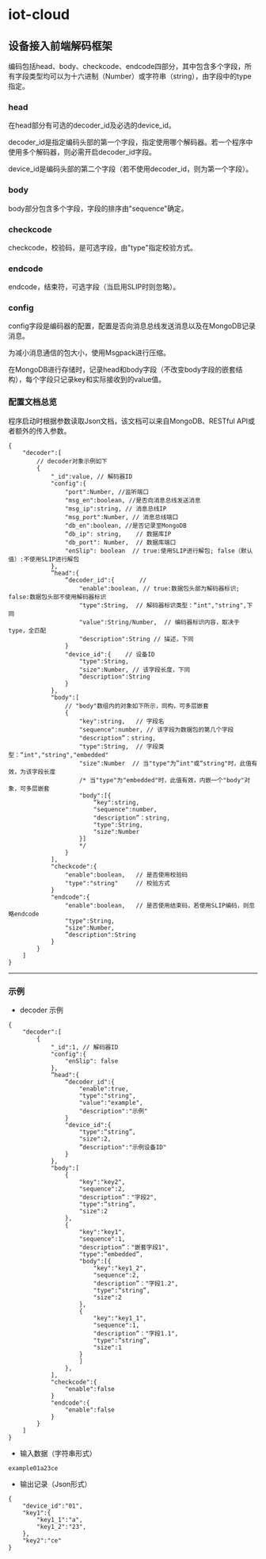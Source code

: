 # iot-cloud

## 设备接入前端解码框架

编码包括head、body、checkcode、endcode四部分，其中包含多个字段，所有字段类型均可以为十六进制（Number）或字符串（string），由字段中的type指定。

### head 
在head部分有可选的decoder\_id及必选的device\_id。

decoder\_id是指定编码头部的第一个字段，指定使用哪个解码器。若一个程序中使用多个解码器，则必需开启decoder\_id字段。

device\_id是编码头部的第二个字段（若不使用decoder\_id，则为第一个字段）。

### body
body部分包含多个字段，字段的排序由"sequence"确定。

### checkcode
checkcode，校验码，是可选字段，由"type"指定校验方式。

### endcode
endcode，结束符，可选字段（当启用SLIP时则忽略）。

### config
config字段是编码器的配置，配置是否向消息总线发送消息以及在MongoDB记录消息。

为减小消息通信的包大小，使用Msgpack进行压缩。

在MongoDB进行存储时，记录head和body字段（不改变body字段的嵌套结构），每个字段只记录key和实际接收到的value值。

### 配置文档总览
程序启动时根据参数读取Json文档，该文档可以来自MongoDB、RESTful API或者额外的传入参数。

```
{
    "decoder":[
        // decoder对象示例如下
        {
            "_id":value, // 解码器ID
            "config":{
                "port":Number, //监听端口
                "msg_en":boolean, //是否向消息总线发送消息
                "msg_ip":string, // 消息总线IP 
                "msg_port":Number, // 消息总线端口
                "db_en":boolean, //是否记录至MongoDB
                “db_ip": string,    // 数据库IP
                "db_port": Number,  // 数据库端口
                "enSlip": boolean  // true:使用SLIP进行解包; false（默认值）:不使用SLIP进行解包
            },
            ”head":{
                “decoder_id":{       // 
                    "enable":boolean, // true:数据包头部为解码器标识; false:数据包头部不使用解码器标识
                    "type":String,  // 解码器标识类型：“int","string",下同
                    "value":String/Number,  // 编码器标识内容，取决于type，全匹配
                    "description":String // 描述，下同
                }
                "device_id":{    // 设备ID
                    "type":String,
                    "size":Number, // 该字段长度，下同
                    ”description":String
                }
            },
            "body":[
                // "body"数组内的对象如下所示，同构，可多层嵌套
                {
                    "key":string,   // 字段名
                    "sequence":number, // 该字段为数据包的第几个字段
                    "description”：string,
                    "type":String,  // 字段类型：“int","string","embedded"
                    "size":Number  // 当"type"为”int"或“string"时，此值有效，为该字段长度
                    /* 当"type"为"embedded"时，此值有效，内嵌一个"body"对象，可多层嵌套
                    "body":[{   
                        “key":string, 
                        "sequence":number, 
                        "description”：string,
                        "type":String, 
                        "size":Number  
                    }]
                    */           
                }
            ],
            "checkcode":{
                "enable":boolean,   // 是否使用校验码
                "type":"string"     // 校验方式
            }
            "endcode":{
                "enable":boolean,   // 是否使用结束码，若使用SLIP编码，则忽略endcode
                "type":String, 
                "size":Number, 
                ”description":String
            }
        }
    ]
}
```

---

### 示例

* decoder 示例
```
{
    "decoder":[
        {
            "_id":1, // 解码器ID
            "config":{
                "enSlip": false
            },
            ”head":{
                “decoder_id":{       
                    "enable":true, 
                    "type":"string",  
                    "value":"example",  
                    "description":"示例" 
                }
                "device_id":{   
                    "type":“string”,
                    "size":2, 
                    ”description":"示例设备ID"
                }
            },
            "body":[
                {
                    "key":"key2",   
                    "sequence":2, 
                    "description”："字段2",
                    "type":“string”,
                    "size":2            
                },
                {
                    "key":"key1",   
                    "sequence":1, 
                    "description”："嵌套字段1",
                    "type":“embedded”,
                    "body":[{
                        "key":"key1_2",   
                        "sequence":2, 
                        "description”："字段1.2",
                        "type":“string”,
                        "size":2  
                    },
                    {
                        "key":"key1_1",   
                        "sequence":1, 
                        "description”："字段1.1",
                        "type":“string”,
                        "size":1  
                    }
                    ]           
                },
            ],
            "checkcode":{
                "enable":false                
            }
            "endcode":{
                "enable":false
            }
        }
    ]
}
```

* 输入数据（字符串形式）
```
example01a23ce
```

* 输出记录（Json形式）
```
{
    "device_id":"01",
    "key1":{
        "key1_1":"a",
        "key1_2":"23",
    },
    "key2":"ce"
}
```
